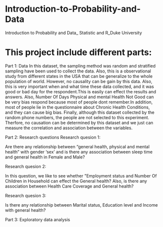 # Introduction-to-Probability-and-Data
Introduction to Probability and Data_ Statistic and R_Duke University


# This project include different parts:

Part 1: Data
In this dataset, the sampling method was random and stratified sampling have been used to collect the data. Also, this is a observational study from different states in the USA that can be generalize to the whole population of world. However, no causality can be gain by this data. Also, this is very important when and what time these data collected, and it was good or bad day for the respondent.This is easily can effect the results and answers. Also, Number Of Days Physical and mental Health Not Good can be very bias respond because most of people dont remember.In addition, most of people lie in the questionnaire about Chronic Health Conditions, and they can cause big bias. Finally, although this dataset collected by the random phone numbers, the people are not selected to this experiment. Therfore, no causation can be determined by this dataset and we just can measure the correlation and association between the variables.

Part 2: Research questions
Research quesion 1:

Are there any relationship between “general health, physical and mental health” with gender ‘sex’ and is there any association between sleep time and general health in Female and Male?

Research quesion 2:

In this question, we like to see whether "Employment status and Number Of Children in Household can effect the General health? Also, is there any association between Health Care Coverage and General health?

Research quesion 3:

Is there any relationship between Marital status, Education level and Income with general health?

Part 3: Exploratory data analysis
